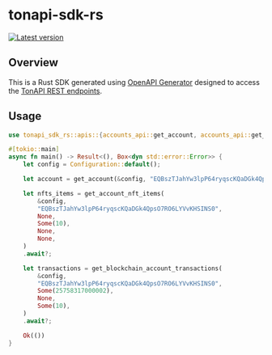 # tonapi-sdk-rs

[![Latest version](https://img.shields.io/crates/v/tonapi-sdk-rs.svg)](https://crates.io/crates/tonapi-sdk-rs)

## Overview

This is a Rust SDK generated using [OpenAPI Generator](https://openapi-generator.tech/) designed to access the [TonAPI REST endpoints](https://tonapi.io/api-v2).

## Usage

```rust
use tonapi_sdk_rs::apis::{accounts_api::get_account, accounts_api::get_account_nft_items, blockchain_api::get_blockchain_account_transactions,  configuration::Configuration};

#[tokio::main]
async fn main() -> Result<(), Box<dyn std::error::Error>> {
    let config = Configuration::default();

    let account = get_account(&config, "EQBszTJahYw3lpP64ryqscKQaDGk4QpsO7RO6LYVvKHSINS0").await?;

    let nfts_items = get_account_nft_items(
        &config,
        "EQBszTJahYw3lpP64ryqscKQaDGk4QpsO7RO6LYVvKHSINS0",
        None,
        Some(10),
        None,
        None,
    )
    .await?;

    let transactions = get_blockchain_account_transactions(
        &config,
        "EQBszTJahYw3lpP64ryqscKQaDGk4QpsO7RO6LYVvKHSINS0",
        Some(25758317000002),
        None,
        Some(10),
    )
    .await?;

    Ok(())
}
```

